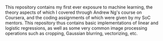 This repository contains my first ever exposure to machine learning, the theory aspects of which I covered through Andrew Ng's course on Coursera, and the coding assignments of which
were given by my SoC mentors. This repository thus contains basic implementations of linear and logistic regressions, as well as some very common image processing operations
such as cropping, Gaussian blurring, vectorizing, etc.
